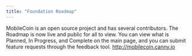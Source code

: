 ```yaml
---
title: "Foundation Roadmap"
---
```

MobileCoin is an open source project and has several contributors. The Roadmap is now live and public for all to view. You can view what is Planned, In Progress, and Complete on the main page, and you can submit feature requests through the feedback tool. 
http://mobilecoin.canny.io
